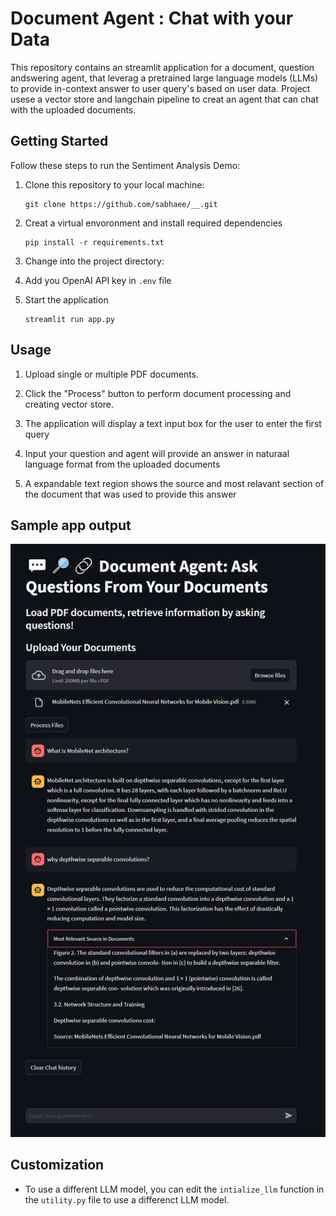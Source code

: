 # Document Agent : Chat with your Data
This repository contains an streamlit application for a document, question andswering agent, that leverag a pretrained large language models (LLMs) to provide in-context answer to user query's based on user data. Project usese a vector store and langchain pipeline to creat an agent that can chat with the uploaded documents.


## Getting Started

Follow these steps to run the Sentiment Analysis Demo:

1. Clone this repository to your local machine:
   ```shell
   git clone https://github.com/sabhaee/__.git
   ```

2. Creat a virtual envoronment and install required dependencies 
    ```shell
    pip install -r requirements.txt
    ```

3. Change into the project directory:
4. Add you OpenAI API key in `.env` file
5. Start the application
    ```shell
    streamlit run app.py
    ```
    

## Usage

1. Upload single or multiple PDF documents.

2. Click the "Process" button to perform document processing and creating vector store.

3. The application will display a text input box for the user to enter the first query

4. Input your question and agent will provide an answer in naturaal language format from the uploaded documents 

5. A expandable text region shows the source and most relavant section of the document that was used to provide this answer

## Sample app output

![Screenshot](https://github.com/sabhaee/Document_LLM_Agent/blob/main/sample/Screenshot.png)


## Customization

- To use a different LLM model, you can edit the `intialize_llm` function in the `utility.py` file to use a differenct LLM model.

